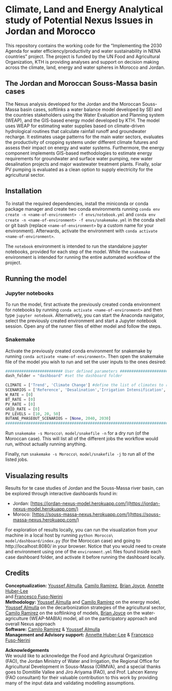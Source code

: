 # Climate, Land and Energy Analytical study of Potential Nexus Issues in Jordan and Morocco
This repository contains the working code for the “Implementing the 2030 Agenda 
for water efficiency/productivity and water sustainability in NENA countries” project. 
The project is funded by the UN Food and Agricultural Organization, KTH is 
providing analyses and support on decision making across the climate, land, 
energy and water spheres in Morocco and Jordan.

## The Jordan and Moroccan Souss-Massa basin cases
The Nexus analysis developed for the Jordan and the Moroccan Souss-Massa basin 
cases, softlinks a water balance model developed by SEI and the countries 
stakeholders using the Water Evaluation and Planning system (WEAP), and the 
GIS-based energy model developed by KTH. The model uses WEAP for estimating water 
supplies based on climate-driven hydrological routines that calculate rainfall 
runoff and groundwater recharge. It estimates usage patterns for the main water 
sectors, evaluates the productivity of cropping systems under different climate 
futures and assess their impact on energy and water systems. Furthermore, the 
energy component implements GIS-based methodologies to estimate energy 
requirements for groundwater and surface water pumping, new water desalination 
projects and major wastewater treatment plants. Finally, solar PV pumping is 
evaluated as a clean option to supply electricity for the agricultural sector.

## Installation
To install the required dependencies, install the miniconda or conda package 
manager and create two conda environments running 
`conda env create -n <name-of-environment> -f envs/notebook.yml` and 
`conda env create -n <name-of-environment> -f envs/snakemake.yml` in the conda 
shell or git bash (replace `<name-of-environment>` by a custom name for your 
environment). Afterwards, activate the environment with `conda activate 
<name-of-environment>`.

The `notebook` environment is intended to run the standalone jupyter notebooks, 
provided for each step of the model. While the `snakemake` environment is intended 
for running the entire automated workflow of the project.

## Running the model
### Jupyter notebooks
To run the model, first activate the previously created conda environment for 
notebooks by running `conda activate <name-of-environment>` and then type 
`jupyter notebook`. Alternatively, you can start the Anaconda navigator, 
select the previously created environment and start a Jupyter notebook session. 
Open any of the runner files of either model and follow the steps.

### Snakemake
Activate the previously created conda environment for snakemake by running 
`conda activate <name-of-environment>`. Then open the snakemake file of the 
model you wish to run and set the user inputs to the ones desired:
```python
######################### User defined parameters #############################
dash_folder = "dashboard" #set the dashboard folder

CLIMATE = ['Trend', 'Climate Change'] #define the list of climates to run
SCENARIOS = ['Reference', 'Desalination','Irrigation Intensification', 'Reference Wastewater Reuse', 'Desalination Wastewater Reuse']
W_RATE = [0]
BT_RATE = [0]
PV_RATE = [0]
GRID_RATE = [0]
PV_LEVELS = [10, 20, 50]
BUTANE_PHASEOUT_SCENARIOS = [None, 2040, 2030]
###############################################################################
```
Run `snakemake -s Morocco\ model/snakefile -n` for a dry run (of the Moroccan 
case). This will list all of the different jobs the workflow would run, without 
actually running anything.

Finally, run `snakemake -s Morocco\ model/snakefile -j` to run all of the listed jobs.

## Visualazing results
Results for te case studies of Jordan and the Souss-Massa river basin, can be 
explored through interactive dashboards found in:
* Jordan: [https://jordan-nexus-model.herokuapp.com/](https://jordan-nexus-model.herokuapp.com/)
* Moroco: [https://souss-massa-nexus.herokuapp.com/](https://souss-massa-nexus.herokuapp.com/)

For exploration of results locally, you can run the visualization from your 
machine in a local host by running `python Morocco\ model/dashboard/index.py` 
(for the Moroccan case) and going to http://localhost:8080/ in your browser. 
Notice that you would need to create and environment using one of the `environment.yml` 
files found inside each case dashboard folder, and activate it before running the 
dashboard locally.

## Credits

**Conceptualization:** [Youssef Almulla](https://www.kth.se/profile/almulla), [Camilo Ramirez](https://www.kth.se/profile/camilorg), [Brian Joyce](https://www.sei.org/people/brian-joyce/), [Annette Huber-Lee](https://www.sei.org/people/annette-huber-lee/) <br /> and [Francesco Fuso-Nerini](https://www.kth.se/profile/ffn) <br />
**Methodology:** [Youssef Almulla](https://www.kth.se/profile/almulla) and [Camilo Ramirez](https://github.com/camiloramirezgo) on the energy model, [Youssef Almulla](https://www.kth.se/profile/almulla) on the decarbonization strategies of the agricultural sector, [Camilo Ramirez](https://github.com/camiloramirezgo) on the softlinking of models, [Brian Joyce](https://www.sei.org/people/brian-joyce/) on the water-agriculture (WEAP-MABIA) model, all on the participatory approach and overall Nexus approach <br />
**Software:** [Camilo Ramirez](https://github.com/camiloramirezgo) & [Youssef Almulla](https://github.com/JZF07) <br />
**Management and Advisory support:** [Annette Huber-Lee](https://www.sei.org/people/annette-huber-lee/) & [Francesco Fuso-Nerini](https://www.kth.se/profile/ffn)<br />

**Acknowledgements** <br />
We would like to acknowledge the Food and Agricultural Organization (FAO), the Jordan Ministry of Water and Irrigation, the Regional Office for Agricultural Development in Souss-Massa (ORMVA), and a special thanks goes to Domitille Vallee and Jiro Ariyama (FAO), and Prof. Lahcen Kenny (FAO consultant) for their valuable contribution to this work by providing many of the input data and validating modelling assumptions.
